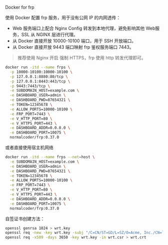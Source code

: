 Docker for frp

使用 Docker 配置 frp 服务，用于没有公网 IP 的内网透传：

- Web 服务端口上配合 Nginx Config 转发到本地代理，避免影响其他 Web服务，SSL 从 NGINX 层进行代理。
- 从 Docker 直接开放 10000-10100 端口，用于 SSH 开放端口。
- 从 Docker 直接开放 9443 端口映射 frp 鉴权服务端口 7443。

> 推荐使用 Nginx 开启 强制 HTTPS，frp 使用 http 转发代理即可。

```bash
docker run -itd --name frps \
  -p 10000-10100:10000-10100 \
  -p 127.0.0.1:8880:80/tcp \
  -p 127.0.0.1:8443:443/tcp \
  -p 9443:7443/tcp \
  -e SUBDOMAIN_HOST=example.com \
  -e DASHBOARD_USER=admin \
  -e DASHBOARD_PWD=87654321 \
  -e TOKEN=12345678 \
  -e ALLOW_PORTS=10000-10100 \
  -e FRP_PORT=7443 \
  -e V_HTTP_PORT=80 \
  -e V_HTTPS_PORT=443 \
  -e DASHBOARD_ADDR=0.0.0.0 \
  -e DASHBOARD_PORT=10075 \
  normalcoder/frp:0.37.0
```

或者直接使用宿主机网络

```bash
docker run -itd --name frps --net=host \
  -e SUBDOMAIN_HOST=example.com \
  -e DASHBOARD_USER=admin \
  -e DASHBOARD_PWD=87654321 \
  -e TOKEN=12345678 \
  -e ALLOW_PORTS=10000-10100 \
  -e FRP_PORT=7443 \
  -e V_HTTP_PORT=80 \
  -e V_HTTPS_PORT=443 \
  -e DASHBOARD_ADDR=0.0.0.0 \
  -e DASHBOARD_PORT=10075 \
  normalcoder/frp:0.37.0
```

自签证书创建方法：

```bash
openssl genrsa 1024 > wrt.key
openssl req -new -key wrt.key -subj "/C=CN/ST=GD/L=SZ/O=Acme, Inc./CN=localhost" > wrt.csr
openssl req -x509 -days 3650 -key wrt.key -in wrt.csr > wrt.crt
```